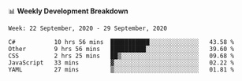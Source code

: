 📊 **Weekly Development Breakdown**
<!--START_SECTION:waka-->
```text
Week: 22 September, 2020 - 29 September, 2020

C#           10 hrs 56 mins  ███████████░░░░░░░░░░░░░░   43.58 % 
Other        9 hrs 56 mins   ██████████░░░░░░░░░░░░░░░   39.60 % 
CSS          2 hrs 25 mins   ██▒░░░░░░░░░░░░░░░░░░░░░░   09.68 % 
JavaScript   33 mins         ▓░░░░░░░░░░░░░░░░░░░░░░░░   02.22 % 
YAML         27 mins         ▒░░░░░░░░░░░░░░░░░░░░░░░░   01.81 % 
```
<!--END_SECTION:waka-->
